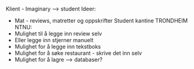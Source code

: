 Klient - Imaginary --> student 
Ideer: 
- Mat - reviews, matretter og oppskrifter 
Student kantine TRONDHEIM NTNU: 
- Mulighet til å legge inn review selv 
- Eller legge inn stjerner manuelt 
- Mulighet for å legge inn tekstboks 
- Mulighet for å søke restaurant - skrive det inn selv 
- Mulighet for å lagre --> databaser? 